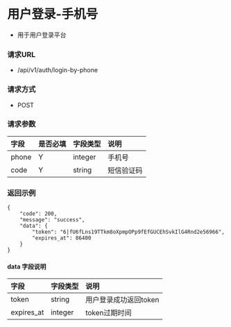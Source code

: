 # 用户登录-手机号

* 用于用户登录平台

### 请求URL

* /api/v1/auth/login-by-phone

### 请求方式
* POST

### 请求参数

|字段|是否必填|字段类型|说明|
| :--- | :--- | :--- | :--- |
|phone|Y|integer|手机号|
|code|Y|string|短信验证码|

### 返回示例

```
{
    "code": 200,
    "message": "success",
    "data": {
        "token": "6|fU6fLns19TTkm8oXpmpOPp9fEfGUCEhSvkIlG4Rnd2e56966",
        "expires_at": 86400
    }
}
```
#### data 字段说明
|字段|字段类型|说明|
| :--- | :--- | :--- |
|token|string|用户登录成功返回token|
|expires_at|integer|token过期时间|
